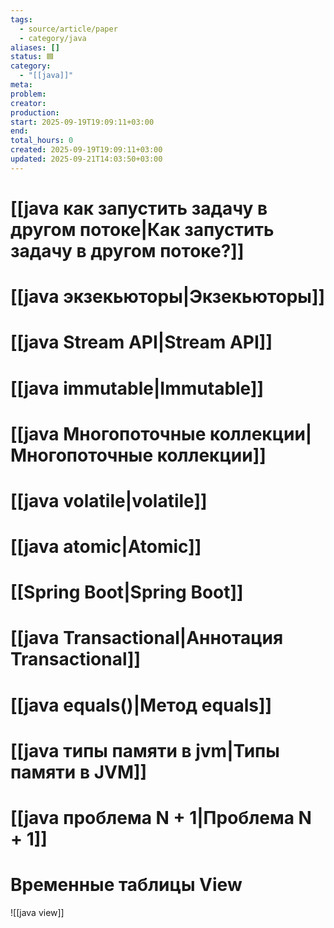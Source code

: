 ```yaml
---
tags:
  - source/article/paper
  - category/java
aliases: []
status: 🟦
category:
  - "[[java]]"
meta: 
problem: 
creator: 
production: 
start: 2025-09-19T19:09:11+03:00
end: 
total_hours: 0
created: 2025-09-19T19:09:11+03:00
updated: 2025-09-21T14:03:50+03:00
---
```


# [[java как запустить задачу в другом потоке|Как запустить задачу в другом потоке?]]

# [[java экзекьюторы|Экзекьюторы]]

# [[java Stream API|Stream API]]

# [[java immutable|Immutable]]

# [[java Многопоточные коллекции|Многопоточные коллекции]]

# [[java volatile|volatile]]

# [[java atomic|Atomic]]

# [[Spring Boot|Spring Boot]]

# [[java Transactional|Аннотация Transactional]]

# [[java equals()|Метод equals]]

# [[java типы памяти в jvm|Типы памяти в JVM]]

# [[java проблема N + 1|Проблема N + 1]]

# Временные таблицы View

![[java view]]

